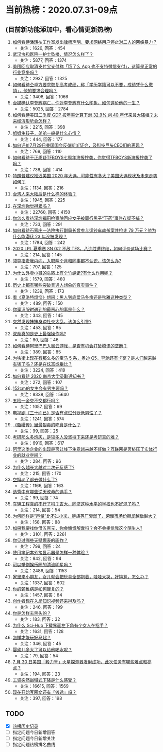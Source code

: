 # 当前热榜：2020.07.31-09点
## (目前新功能添加中，看心情更新热榜)
1. [如何看待潘玮柏工作室发出律师声明，要求网络用户停止对二人的网络暴力？](https://www.zhihu.com/question/410820524)
    * 关注：1626, 回答：454
2. [武汉协和医院一护士坠楼，情况怎么样了？](https://www.zhihu.com/question/410624174)
    * 关注：5877, 回答：1374
3. [美团回应取消支付宝支付称「饿了么 App 也不支持微信支付」，这算是正常的行业竞争吗？](https://www.zhihu.com/question/410767563)
    * 关注：2937, 回答：1325
4. [如何看待仝卓方要求恢复高考成绩，称「学历学籍可以不要，成绩凭什么撤销」，他的要求合理吗？](https://www.zhihu.com/question/410831816)
    * 关注：3408, 回答：1066
5. [台媒确认李登辉病亡，你对李登辉有什么印象，如何评价他的一生？](https://www.zhihu.com/question/410950357)
    * 关注：5025, 回答：2784
6. [如何看待美国二季度 GDP 按年率计算下滑 32.9% 创 40 年代来最大降幅？未来经济形势会怎样？](https://www.zhihu.com/question/410781197)
    * 关注：2215, 回答：398
7. [姐姐生孩子，弟弟一般是什么心情？](https://www.zhihu.com/question/401767907)
    * 关注：444, 回答：177
8. [如何评价7月29日美国国会反垄断听证会，及科技巨头CEO们的表现？](https://www.zhihu.com/question/410775171)
    * 关注：769, 回答：110
9. [如何看待于正质疑TFBOYS七周年海报抄袭，你觉得TFBOYS新海报抄袭了吗？](https://www.zhihu.com/question/410919918)
    * 关注：738, 回答：414
10. [特朗普建议推迟美国 2020 年大选，可能性有多大？美国大选现状及未来走势如何？](https://www.zhihu.com/question/410966403)
    * 关注：1134, 回答：216
11. [台湾人来大陆后是什么样的体验？](https://www.zhihu.com/question/403879552)
    * 关注：1945, 回答：225
12. [在深圳你觉得累吗？](https://www.zhihu.com/question/304838170)
    * 关注：22760, 回答：4150
13. [你怎么看待深圳福田检察院回应女子被同行男子“下药”事件存疑不捕？](https://www.zhihu.com/question/410889142)
    * 关注：733, 回答：291
14. [如何看待石家庄一法院执行副局长曾参与运钞车劫杀案并抢走 79 万元？他为什么能潜伏 23 年没被发现？](https://www.zhihu.com/question/410742768)
    * 关注：1784, 回答：242
15. [2020 LPL 夏季赛 SN 0:2 不敌 TES，八连胜遭终结，如何评价这场比赛？](https://www.zhihu.com/question/410896845)
    * 关注：214, 回答：145
16. [领导指责我内向，入职两个月和同事都不认识，该怎么办?](https://www.zhihu.com/question/409325596)
    * 关注：797, 回答：125
17. [为什么外卖小哥的头盔上有个竹蜻蜓?有什么作用呢？](https://www.zhihu.com/question/400279826)
    * 关注：1579, 回答：460
18. [历史上都有哪些突破普通人想象的真实事件？](https://www.zhihu.com/question/410653199)
    * 关注：1239, 回答：173
19. [看《夏洛特烦恼》想问：男人到底爱马冬梅还是秋雅这种类型？](https://www.zhihu.com/question/36131330)
    * 关注：489, 回答：150
20. [你穿汉服时遇到的最恶心的事是什么？](https://www.zhihu.com/question/380062986)
    * 关注：343, 回答：145
21. [突然发现妹妹身边社交太乱，该怎么引导?](https://www.zhihu.com/question/402051257)
    * 关注：453, 回答：65
22. [双劫真的是史上最强操作吗?](https://www.zhihu.com/question/404007709)
    * 关注：80, 回答：46
23. [如何看待阿里巴巴入局云游戏，是否有机会打破腾讯的垄断？](https://www.zhihu.com/question/410739120)
    * 关注：389, 回答：85
24. [为啥街上现在有那么多的宝马 5 系，奥迪 Q5，奔驰还有卡宴？是人们越来越有钱了吗？还是在炫富或攀比？](https://www.zhihu.com/question/40024965)
    * 关注：3224, 回答：419
25. [如何看待 2020 南京大学录取通知书？](https://www.zhihu.com/question/410816159)
    * 关注：272, 回答：107
26. [152cm的女生会有男生要吗？](https://www.zhihu.com/question/393581283)
    * 关注：8338, 回答：5640
27. [五险一金交不交都行吗？](https://www.zhihu.com/question/61657457)
    * 关注：1057, 回答：69
28. [电视剧《三十而已》是否有点过分贬低男性了？](https://www.zhihu.com/question/410597325)
    * 关注：1241, 回答：574
29. [《甄嬛传》里最狠毒的吃食是什么？](https://www.zhihu.com/question/406787633)
    * 关注：99, 回答：25
30. [考研那么多炮灰，是较多人没坚持下来还是考研真的难？](https://www.zhihu.com/question/388037964)
    * 关注：6919, 回答：617
31. [阿里这类企业的出现是否让线下生意越来越不好做？互联网是否挤压了实体行业的就业空间？](https://www.zhihu.com/question/410888346)
    * 关注：284, 回答：96
32. [为什么越长大越对二次元反感了?](https://www.zhihu.com/question/408307154)
    * 关注：215, 回答：170
33. [空姐老了都去做什么了?](https://www.zhihu.com/question/21838268)
    * 关注：1166, 回答：163
34. [选秀中有哪些逆天改命的选手？](https://www.zhihu.com/question/398961716)
    * 关注：99, 回答：74
35. [车辆工程真的不行了吗？吉大、同济这种水平的学校也不好混了吗？](https://www.zhihu.com/question/369040316)
    * 关注：214, 回答：54
36. [为何同样是“声量”比不过小米，魅族等厂衰弱了，荣耀市场份额却越做越大？](https://www.zhihu.com/question/410543485)
    * 关注：158, 回答：88
37. [如果我要找你借五百元，你会慷慨解囊吗？会不会相信我这个陌生人?](https://www.zhihu.com/question/378427480)
    * 关注：3101, 回答：2261
38. [你见过哪些天赋爆表的画作？](https://www.zhihu.com/question/319668489)
    * 关注：799, 回答：24
39. [使用笔记本外接显示器是怎样一种体验？](https://www.zhihu.com/question/57025794)
    * 关注：642, 回答：94
40. [可以举例娱乐圈的清流明星吗？](https://www.zhihu.com/question/391438263)
    * 关注：2486, 回答：1153
41. [家里来小朋友，女儿就会把玩具全部抱着，哇哇大哭，好尴尬，怎么办？](https://www.zhihu.com/question/402561589)
    * 关注：1337, 回答：602
42. [你的颈椎病是如何康复的？](https://www.zhihu.com/question/56068268)
    * 关注：1457, 回答：84
43. [创作者现在入局知识视频还来得及吗？](https://www.zhihu.com/question/410829179)
    * 关注：246, 回答：199
44. [你是怎样去黑头的？](https://www.zhihu.com/question/353775434)
    * 关注：183, 回答：32
45. [为什么 Sci-Hub 下载界面左下角有个女人在招手？](https://www.zhihu.com/question/397761737)
    * 关注：1631, 回答：128
46. [怎样才能玩好马超？](https://www.zhihu.com/question/360102003)
    * 关注：346, 回答：45
47. [婴幼儿多大了可以给他喝水呢？](https://www.zhihu.com/question/360765782)
    * 关注：79, 回答：54
48. [7 月 30 日美国「毅力号」火星探测器发射成功，此次任务有哪些难点和亮点？](https://www.zhihu.com/question/410676508)
    * 关注：194, 回答：23
49. [工资突然崩塌式下降是什么感受？](https://www.zhihu.com/question/280202473)
    * 关注：16615, 回答：1569
50. [现在开始写网文还有「钱途」吗？](https://www.zhihu.com/question/401710129)
    * 关注：397, 回答：198
## TODO
* [x] [热榜历史记录](hot_history/AllHot.md)
* [ ] 指定问题今日新增回答
* [ ] 指定问题今日新增关注
* [ ] 指定问题热榜排名曲线
